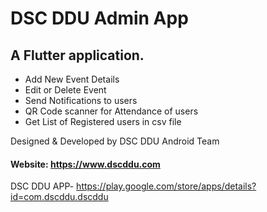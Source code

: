 # DSC DDU Admin App

## A Flutter application.
* Add New Event Details
* Edit or Delete Event
* Send Notifications to users
* QR Code scanner for Attendance of users
* Get List of Registered users in csv file

Designed & Developed by DSC DDU Android Team
#### Website: https://www.dscddu.com

DSC DDU APP- https://play.google.com/store/apps/details?id=com.dscddu.dscddu
